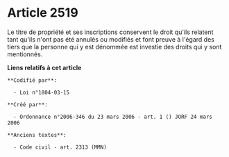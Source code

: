 # Article 2519

Le titre de propriété et ses inscriptions conservent le droit qu'ils relatent tant qu'ils n'ont pas été annulés ou modifiés
et font preuve à l'égard des tiers que la personne qui y est dénommée est investie des droits qui y sont mentionnés.

**Liens relatifs à cet article**

	**Codifié par**:

	  - Loi n°1804-03-15

	**Créé par**:

	  - Ordonnance n°2006-346 du 23 mars 2006 - art. 1 () JORF 24 mars 2006

	**Anciens textes**:

	  - Code civil - art. 2313 (MMN)
